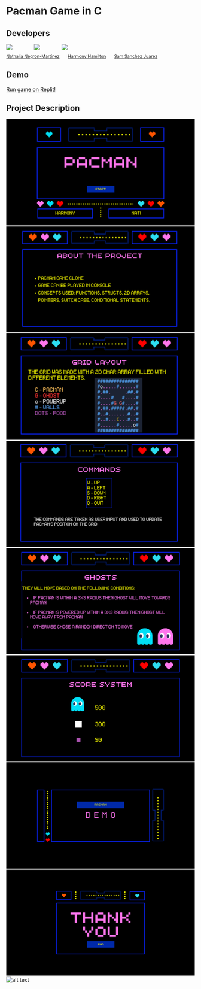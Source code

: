 # Pacman Game in C

## Developers
<div>
  <img src="https://github.com/dxvinelight.png" width="100px;"/>
  &emsp;  &emsp;  &emsp;
  <img src="https://github.com/HarmonyH27.png" width="100px;"/>
  &emsp;  &emsp;  &emsp;
  <img src="https://github.com/samsannchez.png" width="100px;"/>

  <br />
  <sub><a href="https://github.com/Ayla-T">Nathalia Negron-Martinez</a></sub>
  &emsp;
  <sub><a href="https://github.com/rmai21">Harmony Hamilton</a></sub>
  &emsp;
  <sub><a href="https://github.com/ca764763">Sam Sanchez Juarez</a></sub>
</div>

## Demo
[Run game on Replit!](https://replit.com/@sa830042/PacMan-Game)

## Project Description
![alt text](Presentation/1.png)
![alt text](Presentation/2.png)
![alt text](Presentation/3.png)
![alt text](Presentation/4.png)
![alt text](Presentation/5.png)
![alt text](Presentation/6.png)
![alt text](Presentation/7.png)
![alt text](Presentation/8.png)
![alt text](Presentation/9.png)

